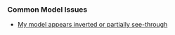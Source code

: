 ### Common Model Issues
- [My model appears inverted or partially see-through](Models/Inverted%20Normals.md)